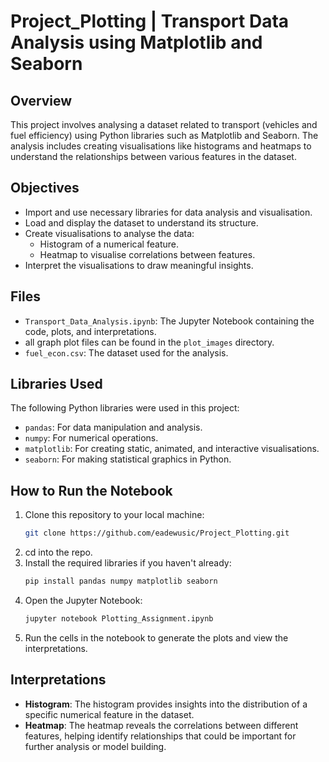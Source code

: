 # Project_Plotting | Transport Data Analysis using Matplotlib and Seaborn

## Overview

This project involves analysing a dataset related to transport (vehicles and fuel efficiency) using Python libraries such as Matplotlib and Seaborn. The analysis includes creating visualisations like histograms and heatmaps to understand the relationships between various features in the dataset.

## Objectives

- Import and use necessary libraries for data analysis and visualisation.
- Load and display the dataset to understand its structure.
- Create visualisations to analyse the data:
  - Histogram of a numerical feature.
  - Heatmap to visualise correlations between features.
- Interpret the visualisations to draw meaningful insights.

## Files

- `Transport_Data_Analysis.ipynb`: The Jupyter Notebook containing the code, plots, and interpretations.
- all graph plot files can be found in the `plot_images` directory.
- `fuel_econ.csv`: The dataset used for the analysis.

## Libraries Used

The following Python libraries were used in this project:

- `pandas`: For data manipulation and analysis.
- `numpy`: For numerical operations.
- `matplotlib`: For creating static, animated, and interactive visualisations.
- `seaborn`: For making statistical graphics in Python.

## How to Run the Notebook

1. Clone this repository to your local machine:
    ```bash
    git clone https://github.com/eadewusic/Project_Plotting.git
    ```
2. cd into the repo.
3. Install the required libraries if you haven't already:
    ```bash
    pip install pandas numpy matplotlib seaborn
    ```
4. Open the Jupyter Notebook:
    ```bash
    jupyter notebook Plotting_Assignment.ipynb
    ```
5. Run the cells in the notebook to generate the plots and view the interpretations.

## Interpretations

- **Histogram**: The histogram provides insights into the distribution of a specific numerical feature in the dataset.
- **Heatmap**: The heatmap reveals the correlations between different features, helping identify relationships that could be important for further analysis or model building.
